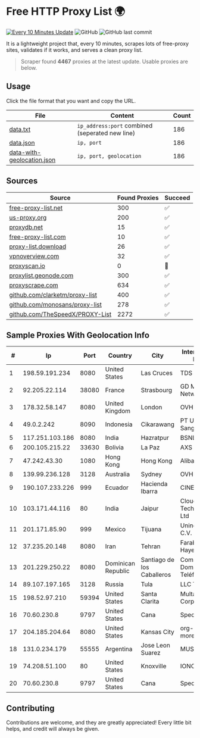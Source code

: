 
# Free HTTP Proxy List 🌍

[![Every 10 Minutes Update](https://github.com/mertguvencli/http-proxy-list/actions/workflows/main.yml/badge.svg?branch=main)](https://github.com/mertguvencli/http-proxy-list/actions/workflows/main.yml)
![GitHub](https://img.shields.io/github/license/mertguvencli/http-proxy-list)
![GitHub last commit](https://img.shields.io/github/last-commit/mertguvencli/http-proxy-list)

It is a lightweight project that, every 10 minutes, scrapes lots of free-proxy sites, validates if it works, and serves a clean proxy list.


> Scraper found **4467** proxies at the latest update. Usable proxies are below.

## Usage

Click the file format that you want and copy the URL.


|File|Content|Count|
|----|-------|-----|
|[data.txt](https://raw.githubusercontent.com/mertguvencli/http-proxy-list/main/proxy-list/data.txt)|`ip_address:port` combined (seperated new line)|186|
|[data.json](https://raw.githubusercontent.com/mertguvencli/http-proxy-list/main/proxy-list/data.json)|`ip, port`|186|
|[data-with-geolocation.json](https://raw.githubusercontent.com/mertguvencli/http-proxy-list/main/proxy-list/data-with-geolocation.json)|`ip, port, geolocation`|186|

## Sources

|Source|Found Proxies|Succeed|
|------|-------------|-------|
|[free-proxy-list.net](https://free-proxy-list.net)|300|✅|
|[us-proxy.org](https://www.us-proxy.org)|200|✅|
|[proxydb.net](http://proxydb.net)|15|✅|
|[free-proxy-list.com](https://free-proxy-list.com/?page=&port=&type%5B%5D=http&type%5B%5D=https&up_time=0&search=Search)|10|✅|
|[proxy-list.download](https://www.proxy-list.download/HTTP)|26|✅|
|[vpnoverview.com](https://vpnoverview.com/privacy/anonymous-browsing/free-proxy-servers)|32|✅|
|[proxyscan.io](https://www.proxyscan.io)|0|🚫|
|[proxylist.geonode.com](https://proxylist.geonode.com/api/proxy-list?limit=300&page=1&sort_by=lastChecked&sort_type=desc&protocols=http,https)|300|✅|
|[proxyscrape.com](https://api.proxyscrape.com/v2/?request=displayproxies&protocol=http&timeout=10000&country=all&ssl=all&anonymity=all)|634|✅|
|[github.com/clarketm/proxy-list](https://raw.githubusercontent.com/clarketm/proxy-list/master/proxy-list-raw.txt)|400|✅|
|[github.com/monosans/proxy-list](https://raw.githubusercontent.com/monosans/proxy-list/main/proxies/http.txt)|278|✅|
|[github.com/TheSpeedX/PROXY-List](https://raw.githubusercontent.com/TheSpeedX/PROXY-List/master/http.txt)|2272|✅|


## Sample Proxies With Geolocation Info

|#|Ip|Port|Country|City|Internet Service Provider|
|-|--|----|-------|----|-------------------------|
|1|198.59.191.234|8080|United States|Las Cruces|TDS TELECOM|
|2|92.205.22.114|38080|France|Strasbourg|GD MASS Network|
|3|178.32.58.147|8080|United Kingdom|London|OVH ISP|
|4|49.0.2.242|8090|Indonesia|Cikarawang|PT Usaha Adi Sanggoro|
|5|117.251.103.186|8080|India|Hazratpur|BSNL Internet|
|6|200.105.215.22|33630|Bolivia|La Paz|AXS Bolivia S. A.|
|7|47.242.43.30|1080|Hong Kong|Hong Kong|Alibaba.com LLC|
|8|139.99.236.128|3128|Australia|Sydney|OVH SAS|
|9|190.107.233.226|999|Ecuador|Hacienda Ibarra|CINECABLE TV|
|10|103.171.44.116|80|India|Jaipur|Cloudtechtiq Technologies Pvt Ltd|
|11|201.171.85.90|999|Mexico|Tijuana|Uninet S.A. de C.V.|
|12|37.235.20.148|8080|Iran|Tehran|Farabord Dadeh Haye Iranian Co.|
|13|201.229.250.22|8080|Dominican Republic|Santiago de los Caballeros|Compañía Dominicana de Teléfonos S. A.|
|14|89.107.197.165|3128|Russia|Tula|LLC TK Altair|
|15|198.52.97.210|59394|United States|Santa Clarita|Multacom Corporation|
|16|70.60.230.8|9797|United States|Cana|Spectrum|
|17|204.185.204.64|8080|United States|Kansas City|org-morenet.more.net|
|18|131.0.234.179|55555|Argentina|Jose Leon Suarez|MUSURIT|
|19|74.208.51.100|80|United States|Knoxville|IONOS SE|
|20|70.60.230.8|9797|United States|Cana|Spectrum|



## Contributing

Contributions are welcome, and they are greatly appreciated! Every
little bit helps, and credit will always be given.

